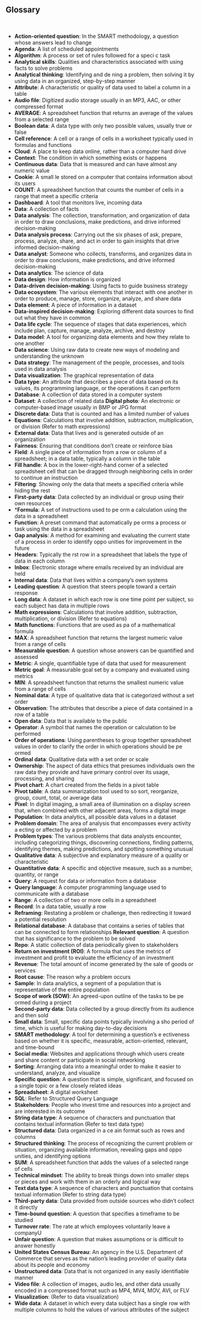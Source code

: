 ## Glossary

&nbsp;

* **Action-oriented question**: In the SMART methodology, a question whose answers lead to change
* **Agenda**: A list of scheduled appointments
* **Algorithm**: A process or set of rules followed for a speci c task
* **Analytical skills**: Qualities and characteristics associated with using facts to solve problems
* **Analytical thinking**: Identifying and de ning a problem, then solving it by using data in an organized, step-by-step manner
* **Attribute**: A characteristic or quality of data used to label a column in a table
* **Audio file**: Digitized audio storage usually in an MP3, AAC, or other compressed format
* **AVERAGE**: A spreadsheet function that returns an average of the values from a selected range
* **Boolean data**: A data type with only two possible values, usually true or false
* **Cell reference**: A cell or a range of cells in a worksheet typically used in formulas and functions
* **Cloud**: A place to keep data online, rather than a computer hard drive
* **Context**: The condition in which something exists or happens
* **Continuous data**: Data that is measured and can have almost any numeric value
* **Cookie**: A small le stored on a computer that contains information about its users
* **COUNT**: A spreadsheet function that counts the number of cells in a range that meet a specific criteria
* **Dashboard**: A tool that monitors live, incoming data
* **Data**: A collection of facts
* **Data analysis**: The collection, transformation, and organization of data in order to draw conclusions, make predictions, and drive informed decision-making
* **Data analysis process**: Carrying out the six phases of ask, prepare, process, analyze, share, and act in order to gain insights that drive informed decision-making
* **Data analyst**: Someone who collects, transforms, and organizes data in order to draw conclusions, make predictions, and drive informed decision-making
* **Data analytics**: The science of data
* **Data design**: How information is organized
* **Data-driven decision-making**: Using facts to guide business strategy
* **Data ecosystem**: The various elements that interact with one another in order to produce, manage, store, organize, analyze, and share data
* **Data element**: A piece of information in a dataset
* **Data-inspired decision-making**: Exploring different data sources to find out what they have in common
* **Data life cycle**: The sequence of stages that data experiences, which include plan, capture, manage, analyze, archive, and destroy
* **Data model**: A tool for organizing data elements and how they relate to one another
* **Data science**: Using raw data to create new ways of modeling and understanding the unknown
* **Data strategy**: The management of the people, processes, and tools used in data analysis
* **Data visualization**: The graphical representation of data
* **Data type**: An attribute that describes a piece of data based on its values, its programming language, or the operations it can perform
* **Database**: A collection of data stored in a computer system
* **Dataset**: A collection of related data
**Digital photo**: An electronic or computer-based image usually in BMP or JPG format
* **Discrete data**: Data that is counted and has a limited number of values
* **Equations**: Calculations that involve addition, subtraction, multiplication, or division (Refer to math expressions)
* **External data**: Data that lives and is generated outside of an organization
* **Fairness**: Ensuring that conditions don’t create or reinforce bias
* **Field**: A single piece of information from a row or column of a spreadsheet; in a data table, typically a column in the table
* **Fill handle**: A box in the lower-right-hand corner of a selected spreadsheet cell that can be dragged through neighboring cells in order to continue an instruction
* **Filtering**: Showing only the data that meets a specified criteria while hiding the rest
* **First-party data**: Data collected by an individual or group using their own resources
* ***Formula**: A set of instructions used to pe orm a calculation using the data in a spreadsheet
* **Function**: A preset command that automatically pe orms a process or task using the data in a spreadsheet
* **Gap analysis**: A method for examining and evaluating the current state of a process in order to identify oppo unities for improvement in the future
* **Headers**: Typically the rst row in a spreadsheet that labels the type of data in each column
* **Inbox**: Electronic storage where emails received by an individual are held
* **Internal data**: Data that lives within a company’s own systems
* **Leading question**: A question that steers people toward a certain response
* **Long data**: A dataset in which each row is one time point per subject, so each subject has data in multiple rows
* **Math expressions**: Calculations that involve addition, subtraction, multiplication, or division (Refer to equations)
* **Math functions**: Functions that are used as pa of a mathematical formula
* **MAX**: A spreadsheet function that returns the largest numeric value from a range of cells
* **Measurable question**: A question whose answers can be quantified and assessed
* **Metric**: A single, quantifiable type of data that used for measurement
* **Metric goal**: A measurable goal set by a company and evaluated using metrics
* **MIN**: A spreadsheet function that returns the smallest numeric value from a range of cells
* **Nominal data**: A type of qualitative data that is categorized without a set order
* **Observation**: The attributes that describe a piece of data contained in a row of a table
* **Open data**: Data that is available to the public
* **Operator**: A symbol that names the operation or calculation to be performed
* **Order of operations**: Using parentheses to group together spreadsheet values in order to clarify the order in which operations should be pe ormed
* **Ordinal data**: Qualitative data with a set order or scale
* **Ownership**: The aspect of data ethics that presumes individuals own the raw data they provide and have primary control over its usage, processing, and sharing
* **Pivot chart**: A chart created from the fields in a pivot table
* **Pivot table**: A data summarization tool used to so sort, reorganize, group, count, total, or average data
* **Pixel**: In digital imaging, a small area of illumination on a display screen that, when combined with other adjacent areas, forms a digital image
* **Population**: In data analytics, all possible data values in a dataset
* **Problem domain**: The area of analysis that encompasses every activity a ecting or affected by a problem
* **Problem types**: The various problems that data analysts encounter, including categorizing things, discovering connections, finding patterns, identifying themes, making predictions, and spotting something unusual
* **Qualitative data**: A subjective and explanatory measure of a quality or characteristic
* **Quantitative data**: A specific and objective measure, such as a number, quantity, or range
* **Query**: A request for data or information from a database
* **Query language**: A computer programming language used to communicate with a database
* **Range**: A collection of two or more cells in a spreadsheet
* **Record**: In a data table, usually a row
* **Reframing**: Restating a problem or challenge, then redirecting it toward a potential resolution
* **Relational database**: A database that contains a series of tables that can be connected to form relationships
**Relevant question**: A question that has significance to the problem to be solved
* **Repo**: A static collection of data periodically given to stakeholders
* **Return on investment (ROI)**: A formula that uses the metrics of investment and profit to evaluate the efficiency of an investment
* **Revenue**: The total amount of income generated by the sale of goods or services
* **Root cause**: The reason why a problem occurs
* **Sample**: In data analytics, a segment of a population that is representative of the entire population
* **Scope of work (SOW)**: An agreed-upon outline of the tasks to be pe ormed during a project
* **Second-party data**: Data collected by a group directly from its audience and then sold
* **Small data**: Small, specific data points typically involving a sho period of time, which is useful for making day-to-day decisions
* **SMART methodology**: A tool for determining a question’s e ectiveness based on whether it is specific, measurable, action-oriented, relevant, and time-bound
* **Social media**: Websites and applications through which users create and share content or participate in social networking
* **Sorting**: Arranging data into a meaningful order to make it easier to understand, analyze, and visualize
* **Specific question**: A question that is simple, significant, and focused on a single topic or a few closely related ideas
* **Spreadsheet**: A digital worksheet
* **SQL**: Refer to Structured Query Language
* **Stakeholders**: People who invest time and resources into a project and are interested in its outcome
* **String data type**: A sequence of characters and punctuation that contains textual information (Refer to text data type)
* **Structured data**: Data organized in a ce ain format such as rows and columns
* **Structured thinking**: The process of recognizing the current problem or situation, organizing available information, revealing gaps and oppo unities, and identifying options
* **SUM**: A spreadsheet function that adds the values of a selected range of cells
* **Technical mindset**: The ability to break things down into smaller steps or pieces and work with them in an orderly and logical way
* **Text data type**: A sequence of characters and punctuation that contains textual information (Refer to string data type)
* **Third-party data**: Data provided from outside sources who didn’t collect it directly
* **Time-bound question**: A question that specifies a timeframe to be studied
* **Turnover rate**: The rate at which employees voluntarily leave a companyU
* **Unfair question**: A question that makes assumptions or is difficult to answer honestly
* **United States Census Bureau**: An agency in the U.S. Department of Commerce that serves as the nation’s leading provider of quality data about its people and economy
* **Unstructured data**: Data that is not organized in any easily identifiable manner
* **Video file**: A collection of images, audio les, and other data usually encoded in a compressed format such as MP4, MV4, MOV, AVI, or FLV
* **Visualization**: (Refer to data visualization)
* **Wide data**: A dataset in which every data subject has a single row with multiple columns to hold the values of various attributes of the subject